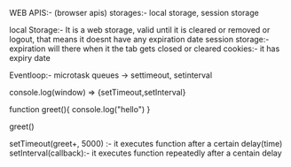 WEB APIS:-  (browser apis) 
storages:- local storage, session storage

local Storage:- It is a web storage, valid until it is cleared or removed or logout, that means it doesnt have any expiration date
session storage:-  expiration will there when it the tab gets closed or cleared
cookies:- it has expiry date


Eventloop:- microtask queues -> settimeout, setinterval

console.log(window) => {setTimeout,setInterval}

function greet(){
console.log("hello")
}

greet()

setTimeout(greet+, 5000) :- it executes function after a certain delay(time)
setInterval(callback):- it executes function repeatedly after a centain delay





